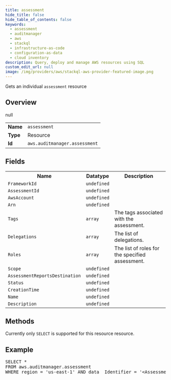 ```yaml
---
title: assessment
hide_title: false
hide_table_of_contents: false
keywords:
  - assessment
  - auditmanager
  - aws
  - stackql
  - infrastructure-as-code
  - configuration-as-data
  - cloud inventory
description: Query, deploy and manage AWS resources using SQL
custom_edit_url: null
image: /img/providers/aws/stackql-aws-provider-featured-image.png
---
```

Gets an individual <code>assessment</code> resource

## Overview
<table><tbody>
<tr><td><b>Name</b></td><td><code>assessment</code></td></tr>
<tr><td><b>Type</b></td><td>Resource</td></tr>
null
<tr><td><b>Id</b></td><td><code>aws.auditmanager.assessment</code></td></tr>
</tbody></table>

## Fields
<table><tbody>
<tr><th>Name</th><th>Datatype</th><th>Description</th></tr>
<tr><td><code>FrameworkId</code></td><td><code>undefined</code></td><td></td></tr>
<tr><td><code>AssessmentId</code></td><td><code>undefined</code></td><td></td></tr>
<tr><td><code>AwsAccount</code></td><td><code>undefined</code></td><td></td></tr>
<tr><td><code>Arn</code></td><td><code>undefined</code></td><td></td></tr>
<tr><td><code>Tags</code></td><td><code>array</code></td><td>The tags associated with the assessment.</td></tr>
<tr><td><code>Delegations</code></td><td><code>array</code></td><td>The list of delegations.</td></tr>
<tr><td><code>Roles</code></td><td><code>array</code></td><td>The list of roles for the specified assessment.</td></tr>
<tr><td><code>Scope</code></td><td><code>undefined</code></td><td></td></tr>
<tr><td><code>AssessmentReportsDestination</code></td><td><code>undefined</code></td><td></td></tr>
<tr><td><code>Status</code></td><td><code>undefined</code></td><td></td></tr>
<tr><td><code>CreationTime</code></td><td><code>undefined</code></td><td></td></tr>
<tr><td><code>Name</code></td><td><code>undefined</code></td><td></td></tr>
<tr><td><code>Description</code></td><td><code>undefined</code></td><td></td></tr>

</tbody></table>

## Methods
Currently only <code>SELECT</code> is supported for this resource resource.

## Example
<pre>
SELECT * 
FROM aws.auditmanager.assessment
WHERE region = 'us-east-1' AND data__Identifier = '&lt;AssessmentId&gt;'
</pre>
